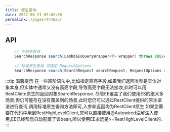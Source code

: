 ```yaml
---
title: 原生查询
date: 2022-06-21 09:02:50
permalink: /pages/4446a5/
---
```


## API
```java
	// 半原生查询
    SearchResponse search(LambdaEsQueryWrapper<T> wrapper) throws IOException;
	
	// 标准原生查询 可指定 RequestOptions
    SearchResponse search(SearchRequest searchRequest, RequestOptions requestOptions) throws IOException;
```

:::tip 温馨提示
在一些高阶语法中,比如指定高亮字段,如果我们返回类型是实体对象本身,但实体中通常又没有高亮字段,导致高亮字段无法接收,此时可以用RestClietn原生的返回对象SearchResponse.
尽管EE覆盖了我们使用ES的绝大多场景,但仍可能存在没有覆盖到的场景,此时您仍可以通过RestClient提供的原生语法进行查询,调用标准原生查询方法即可,入参和返回均为RestClient原生
如果您需要在代码中用到RestHighLevelClient,您可以直接使用@Autowired注解注入使用,EE已经帮您自动配置了该bean,所以使用EE永远是>=RestHighLevelClient的.
:::



